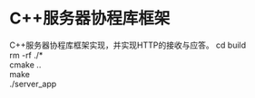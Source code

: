 # C++服务器协程库框架
C++服务器协程库框架实现，并实现HTTP的接收与应答。
  cd build  
  rm -rf ./*  
  cmake ..  
  make  
  ./server_app  
